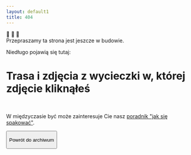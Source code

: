 ```yaml
---
layout: default1
title: 404
---
```

<div class="grid items-center grid-rows-3 justify-center gap-3 h-screen m-5">
    <div class="center animate-bounce text-5xl sm:text-6xl m-2 text-center w-full">🦔 🦔 🦔</div>
    <div class="text-2xl sm:text-3xl text-center w-max-[600px]"> Przepraszamy ta strona jest jeszcze w budowie.
        <p class="text-xl">Niedługo pojawią się tutaj:</p>
        <h1> Trasa i zdjęcia z wycieczki w, której zdjęcie kliknąłeś</h1>
        <br>
        <p>W międzyczasie być może zainteresuje Cie nasz <a href="ekwipunek.html" class="text-amber-500 hover:text-amber-400">poradnik "jak się  spakować"</a>.</p>
    </div>
    <button class="text-amber-50 w-full px-6 red-yellow-button py-1 sm:px-10 dm:px-15 sm:py-4 cursor-pointer rounded-full orangeShadow font-medium"
        onclick="window.location.href='https://kama-pa-go.github.io/KGprojects/galeria.html'">
        <p class="text-base sm:text-lg md:text-xl">Powrót do archiwum</p>
    </button> 
</div>
